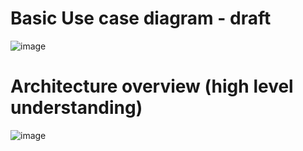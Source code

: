 # Basic Use case diagram - draft
![image](uploads/5a337e2263c46dd7afdcbebdde69f222/image.png)
# Architecture overview (high level understanding)
![image](uploads/72ea07028948446f28eb7863291d8515/image.png)
